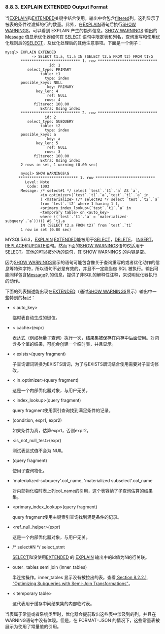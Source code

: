 ### 8.8.3. EXPLAIN EXTENDED Output Format

当[EXPLAIN](#)和[EXTENDED](#)关键字结合使用，输出中会包含[filtered](#)列。这列显示了被表的条件过滤掉的行的数量。此外，在[EXPLAIN](#)语句后执行[SHOW WARNINGS](#)，可以看到 EXPLAIN 产生的额外信息。[SHOW WARNINGS](#) 输出的 [Message](#) 值显示优化器如何在 [SELECT](#) 语句中限定表和列名，查询重写和使用优化规则后的[SELECT](#)，及优化处理后的其他注意事项。下面是一个例子：

    mysql> EXPLAIN EXTENDED 
                -> SELECT t1.a, t1.a IN (SELECT t2.a FROM t2) FROM t1\G 
           *************************** 1. row *************************** 
                        id: 1 
              select_type: PRIMARY 
                    table: t1 
                      type: index 
           possible_keys: NULL 
                       key: PRIMARY 
                  key_len: 4 
                       ref: NULL 
                      rows: 4 
                 filtered: 100.00 
                    Extra: Using index 
           *************************** 2. row ***************************
                      id: 2 
              select_type: SUBQUERY 
                    table: t2 
                      type: index 
           possible_keys: a 
                       key: a 
                  key_len: 5 
                       ref: NULL 
                      rows: 3 
                 filtered: 100.00 
                    Extra: Using index 
           2 rows in set, 1 warning (0.00 sec) 

           mysql> SHOW WARNINGS\G 
          *************************** 1. row *************************** 
             Level: Note 
              Code: 1003 
           Message: /* select#1 */ select `test`.`t1`.`a` AS `a`, 
                    <in_optimizer>(`test`.`t1`.`a`,`test`.`t1`.`a` in 
                    ( <materialize> (/* select#2 */ select `test`.`t2`.`a` 
                    from `test`.`t2` where 1 having 1 ), 
                    <primary_index_lookup>(`test`.`t1`.`a` in 
                    <temporary table> on <auto_key> 
                    where ((`test`.`t1`.`a` = `materialized-subquery`.`a`))))) AS `t1.a 
                    IN (SELECT t2.a FROM t2)` from `test`.`t1` 
           1 row in set (0.00 sec) 

MYSQL5.6.3，[EXPLAIN](#) [EXTENDED](#)能被用于[SELECT](#)，[DELETE](#)， [INSERT](#)，[REPLACE](#)和[UPDATE](#)语句。然而下面的[SHOW WARNINGS](#)语句仅适用于[SELECT](#)。其他的可以被分析的语句，其 SHOW WARNINGS 的内容是空。

因为[SHOW WARNINGS](#)显示的语句可能包含像关于查询重写的或者优化动作的信息等特殊字符，所以语句不必是有效的，并且不一定能当做 SQL 被执行。输出可能同样包含[Message](#)列的信息，提供了非SQL的解释性注释，来说明优化器执行的动作。

下面的列表描述能出现在[EXTENDED](#)（通过[SHOW WARNINGS](#)显示）输出中一些特别的标记：

- < auto_key>
    
    临时表自动生成的键值。
    
- < cache>(expr)
    
    表达式（例如标量子查询）执行一次，结果集被保存在内存中后面使用。对包含多个值的结果，可能会创建一个临时表，并且显示<temporary table>。
    
- < exists>(query fragment)
    
    子查询谓词转换为EXISTS谓词，为了与EXISTS谓词结合使用需要对子查询修改。
    
- < in_optimizer>(query fragment)
    
    这是一个内部优化器对象，与用户无关。
    
- < index_lookup>(query fragment)
    
    query fragment使用索引查询找到满足条件的记录。
    
- <if>(condition, expr1, expr2)

    如果条件为真，估算expr1，否则expr2。
    
- <is_not_null_test>(expr)

    测试表达式值不会为 NUll。
    
- <materialize>(query fragment)

    使用子查询物化。
    
- 'materialized-subquery'.col_name, 'materialized subselect'.col_name

    对内部物化临时表上列col_name的引用，这个表容纳了子查询估算的结果集。
    
- <primary_index_lookup>(query fragment)

    query fragment使用主键索引查询找到满足条件的记录。
    
- <ref_null_helper>(expr)

    这是一个内部优化器对象，与用户无关。
    
- /* select#N */ select_stmt

    [SELECT](#)和没使用[EXTENDED](#) 的 [EXPLAIN](#) 输出中的id值为N的行关联。
    
- outer_ tables semi join (inner_tables)

    半连接操作。inner_tables 显示没有被拉出的表。查看[ Section 8.2.2.1, “Optimizing Subqueries with Semi-Join Transformations”]()。
    
- < temporary table>

    这代表用于缓存中间结果集的内部临时表。

当表属于常量或者系统类型时，优化器会提前取出这些表中涉及到的列，并且在WARNING语句中没有体现。但是，在 FORMAT=JSON 的情况下，这些常量表被展示为使用了常量值的引用。

